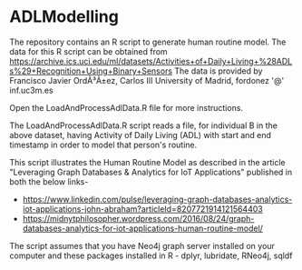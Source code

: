 # ADLModelling
The repository contains an R script to generate human routine model.
The data for this R script can be obtained from https://archive.ics.uci.edu/ml/datasets/Activities+of+Daily+Living+%28ADLs%29+Recognition+Using+Binary+Sensors
The data is provided by Francisco Javier OrdÃ³Ã±ez, Carlos III University of Madrid, fordonez '@' inf.uc3m.es

Open the LoadAndProcessAdlData.R file for more instructions.

The LoadAndProcessAdlData.R script reads a file, for individual B in the above dataset, having Activity of Daily Living (ADL) with start and end timestamp in order to model that person's routine.

This script illustrates the Human Routine Model as described in the article "Leveraging Graph Databases & Analytics for IoT Applications" published in both the below links- 
* https://www.linkedin.com/pulse/leveraging-graph-databases-analytics-iot-applications-john-abraham?articleId=8207721914121564403
* https://midnytphilosopher.wordpress.com/2016/08/24/graph-databases-analytics-for-iot-applications-human-routine-model/

The script assumes that you have Neo4j graph server installed on your computer and these packages installed in R - dplyr, lubridate, RNeo4j, sqldf
